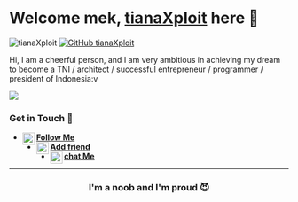 # Welcome mek, [tianaXploit](http://tianaXploit.net) here 🙌

![tianaXploit](https://komarev.com/ghpvc/?username=tianaXploit&label=Views&color=blue&style=plastic)
[![GitHub tianaXploit](https://img.shields.io/github/followers/tianaXploit?label=follow&style=social)](https://github.com/tianaXploit)

Hi, I am a cheerful person, and I am very ambitious in achieving my dream to become a TNI / architect / successful entrepreneur / programmer / president of Indonesia:v

[<img align="center" src="https://github-readme-stats.vercel.app/api/top-langs/?username=tianaXploit&theme=light&hide_langs_below=1" />](https://github.com/tianaXploit)
<!-- Buset liat raw, pasti bang jago nih -->

### Get in Touch 🔎
- [<img alt="tianaXploit Instagram" align="left" width="22px" src="https://cdn.jsdelivr.net/npm/simple-icons@v3/icons/instagram.svg" /> **Follow Me**](https://instagram.com/tianacode)<br />
- [<img alt="tianaXploit Facebook" align="left" width="22px" src="https://cdn.jsdelivr.net/npm/simple-icons@v3/icons/facebook.svg" /> **Add friend**](https://www.facebook.com/profile.php?id=100010708354070)<br />
- [<img alt="tianaXploit Telegram" align="left" width="22px" src="https://cdn.jsdelivr.net/npm/simple-icons@v3/icons/telegram.svg" /> **chat Me**](https://telegram.com/t.me/apeyapoy)<br />
<!-- Mau nyontek yaaaa? Awokawok dasar anjing ya kamu -->

----------

<div align="center">
    <h3>I'm a noob and I'm proud 😈</h3>
</div>
